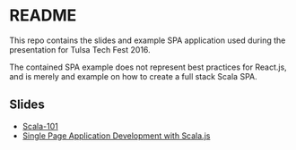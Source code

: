 # README #

This repo contains the slides and example SPA application used during the presentation for Tulsa Tech Fest 2016.

The contained SPA example does not represent best practices for React.js, and is merely and example on how to create a full stack Scala SPA. 

## Slides ##
- [Scala-101](https://zarthross.github.io/TulsaTechFest-2016/Scala101/index.html)
- [Single Page Application Development with Scala.js](https://zarthross.github.io/TulsaTechFest-2016/Scala-SPA/index.html)
